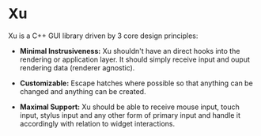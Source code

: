 # Xu

Xu is a C++ GUI library driven by 3 core design principles:

- **Minimal Instrusiveness:** Xu shouldn't have an direct hooks into the rendering or application layer. It should simply receive input and ouput rendering data (renderer agnostic).

- **Customizable:** Escape hatches where possible so that anything can be changed and anything can be created.

- **Maximal Support:** Xu should be able to receive mouse input, touch input, stylus input and any other form of primary input and handle it accordingly with relation to widget interactions.
